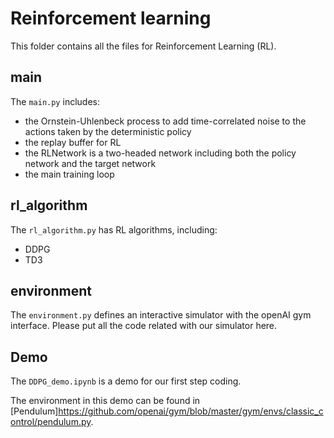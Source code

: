 # Reinforcement learning

This folder contains all the files for Reinforcement Learning (RL).

## main
The `main.py` includes:
* the Ornstein-Uhlenbeck process to add time-correlated noise to the actions taken by the deterministic policy
* the replay buffer for RL
* the RLNetwork is a two-headed network including both the policy network and the target network
* the main training loop 

## rl_algorithm
The `rl_algorithm.py` has RL algorithms, including:
* DDPG
* TD3

## environment
The `environment.py` defines an interactive simulator with the openAI gym interface. 
Please put all the code related with our simulator here.

## Demo
The `DDPG_demo.ipynb` is a demo for our first step coding.

The environment in this demo can be found in [Pendulum]<https://github.com/openai/gym/blob/master/gym/envs/classic_control/pendulum.py>.